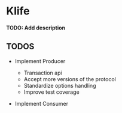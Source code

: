 # Klife

**TODO: Add description**

## TODOS

- Implement Producer
    - Transaction api
    - Accept more versions of the protocol
    - Standardize options handling 
    - Improve test coverage

    
- Implement Consumer

